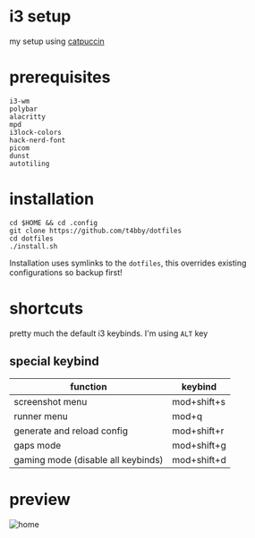 # i3 setup

my setup using [catpuccin](https://github.com/catppuccin)

# prerequisites
```
i3-wm
polybar
alacritty
mpd
i3lock-colors
hack-nerd-font
picom
dunst
autotiling
````

# installation
```
cd $HOME && cd .config
git clone https://github.com/t4bby/dotfiles
cd dotfiles
./install.sh
```
Installation uses symlinks to the `dotfiles`, this overrides existing configurations so backup first!

# shortcuts
pretty much the default i3 keybinds. I'm using `ALT` key

## special keybind
| function | keybind |
|---|---|
| screenshot menu | mod+shift+s |
| runner menu | mod+q |
| generate and reload config | mod+shift+r |
| gaps mode | mod+shift+g  |
| gaming mode (disable all keybinds) | mod+shift+d  |

# preview
![home](../preview/1.png)